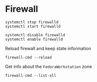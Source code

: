 # Firewall

```
systemctl stop firewalld
systemctl start firewalld

systemctl disable firewalld
systemctl enable firewalld
```

Reload firewall and keep state information

```
firewall-cmd --reload
```

Get info about the `FedoraWorkstation` zone

```
firewall-cmd --list-all
```
